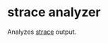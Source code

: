 strace analyzer
===============

Analyzes [strace][] output.


[strace]: http://sourceforge.net/projects/strace/ "strace home page"
